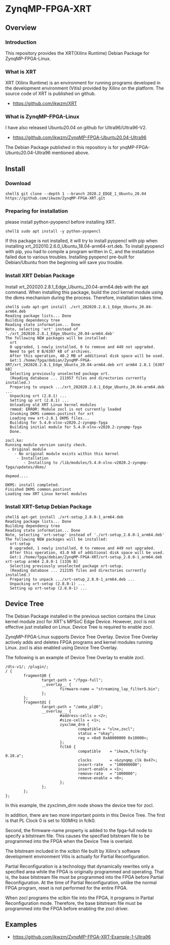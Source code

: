 ZynqMP-FPGA-XRT
=====================================================================

Overview
---------------------------------------------------------------------

### Introduction

This repository provides the XRT(Xilinx Runtime) Debian Package for ZynqMP-FPGA-Linux.

### What is XRT

XRT (Xilinx Runtime) is an environment for running programs developed in the development environment (Vitis) provided by Xilinx on the platform.
The source code of XRT is published on github.

  * https://github.com/ikwzm/XRT

### What is ZynqMP-FPGA-Linux

I have also released Ubuntu20.04 on github for Ultra96/Ultra96-V2.

  * https://github.com/ikwzm/ZynqMP-FPGA-Ubuntu20.04-Ultra96

The Debian Package published in this repository is for ynqMP-FPGA-Ubuntu20.04-Ultra96 mentioned above.


Install
---------------------------------------------------------------------

### Download

```console
shell$ git clone --depth 1 --branch 2020.2_EDGE_1_Ubuntu_20.04 https://github.com/ikwzm/ZynqMP-FPGA-XRT.git
```

### Preparing for installation

please install python-pyopencl before installing XRT.

```console
shell$ sudo apt install -y python-pyopencl
```

If this package is not installed, it will try to install pyopencl with pip when installing xrt_202010.2.6.0_Ubuntu_18.04-arm64-xrt.deb.
To install pyopencl with pip, you had to compile a program written in C, and the installation failed due to various troubles.
Installing pyopencl pre-built for Debian/Ubuntu from the beginning will save you trouble.

### Install XRT Debian Package

Install xrt_202020.2.8.1_Edge_Ubuntu_20.04-arm64.deb with the apt command.
When installing this package, build the zocl kernel module using the dkms mechanism during the process. Therefore, installation takes time.


```console
shell$ sudo apt-get install ./xrt_202020.2.8.1_Edge_Ubuntu_20.04-arm64.deb
Reading package lists... Done
Building dependency tree
Reading state information... Done
Note, selecting 'xrt' instead of './xrt_202020.2.8.1_Edge_Ubuntu_20.04-arm64.deb'
The following NEW packages will be installed:
  xrt
  0 upgraded, 1 newly installed, 0 to remove and 449 not upgraded.
  Need to get 0 B/6307 kB of archives.
  After this operation, 40.2 MB of additional disk space will be used.
  Get:1 /home/fpga/debian/ZynqMP-FPGA-XRT/xrt_202020.2.8.1_Edge_Ubuntu_20.04-arm64.deb xrt arm64 2.8.1 [6307 kB]
  Selecting previously unselected package xrt.
  (Reading database ... 211957 files and directories currently installed.)
  Preparing to unpack .../xrt_202020.2.8.1_Edge_Ubuntu_20.04-arm64.deb ...
  Unpacking xrt (2.8.1) ...
  Setting up xrt (2.8.1) ...
  Unloading old XRT Linux kernel modules
  rmmod: ERROR: Module zocl is not currently loaded
  Invoking DKMS common.postinst for xrt
  Loading new xrt-2.8.1 DKMS files...
  Building for 5.4.0-xlnx-v2020.2-zynqmp-fpga
  Building initial module for 5.4.0-xlnx-v2020.2-zynqmp-fpga
  Done.

zocl.ko:
Running module version sanity check.
 - Original module
    - No original module exists within this kernel
     - Installation
        - Installing to /lib/modules/5.4.0-xlnx-v2020.2-zynqmp-fpga/updates/dkms/

depmod....

DKMS: install completed.
Finished DKMS common.postinst
Loading new XRT Linux kernel modules
```

### Install XRT-Setup Debian Package

```console
shell$ apt-get install ./xrt-setup_2.8.0-1_arm64.deb
Reading package lists... Done
Building dependency tree
Reading state information... Done
Note, selecting 'xrt-setup' instead of './xrt-setup_2.8.0-1_arm64.deb'
The following NEW packages will be installed:
  xrt-setup
  0 upgraded, 1 newly installed, 0 to remove and 449 not upgraded.
  After this operation, 43.0 kB of additional disk space will be used.
  Get:1 /home/fpga/debian/ZynqMP-FPGA-XRT/xrt-setup_2.8.0-1_arm64.deb xrt-setup arm64 2.8.0-1 [1336 B]
  Selecting previously unselected package xrt-setup.
  (Reading database ... 212195 files and directories currently installed.)
  Preparing to unpack .../xrt-setup_2.8.0-1_arm64.deb ...
  Unpacking xrt-setup (2.8.0-1) ...
  Setting up xrt-setup (2.8.0-1) ...
```

Device Tree
---------------------------------------------------------------------

The Debian Package installed in the previous section contains the Linux kernel module zocl for XRT's MPSoC Edge Device. However, zocl is not effective just installed on Linux. Device Tree is required to enable zocl.

ZynqMP-FPGA-Linux supports Device Tree Overlay. Device Tree Overlay actively adds and deletes FPGA programs and kernel modules running Linux. zocl is also enabled using Device Tree Overlay.

The following is an example of Device Tree Overlay to enable zocl.

```devicetree:zocl.dts
/dts-v1/; /plugin/;
/ {
        fragment@0 {
                target-path = "/fpga-full";
                __overlay__ {
                        firmware-name = "streaming_lap_filter5.bin";
                };
        };
        fragment@1 {
                target-path = "/amba_pl@0";
                __overlay__ {
                        #address-cells = <2>;
                        #size-cells = <1>;
                        zyxclmm_drm {
                                compatible = "xlnx,zocl";
                                status = "okay";
                                reg = <0x0 0xA0000000 0x10000>;
                        };
                        fclk0 {
                                compatible    = "ikwzm,fclkcfg-0.10.a";
                                clocks        = <&zynqmp_clk 0x47>;
                                insert-rate   = "100000000";
                                insert-enable = <1>;
                                remove-rate   = "1000000";
                                remove-enable = <0>;
                        };
                };
        };
};

```

In this example, the zyxclmm_drm node shows the device tree for zocl.

In addition, there are two more important points in this Device Tree.
The first is that PL Clock 0 is set to 100MHz in fclk0.

Second, the firmware-name property is added to the fpga-full node to specify a bitstream file.
This causes the specified bitstream file to be programmed into the FPGA when the Device Tree is overlaid.

The bitstream included in the xclbin file built by Xilinx's software development environment Vitis is actually for Partial Reconfiguration.

Partial Reconfiguration is a technology that dynamically rewrites only a specified area while the FPGA is originally programmed and operating.
That is, the base bitstream file must be programmed into the FPGA before Partial Reconfiguration.
At the time of Partial Reconfiguration, unlike the normal FPGA program, reset is not performed for the entire FPGA.

When zocl programs the xclbin file into the FPGA, it programs in Partial Reconfiguration mode.
Therefore, the base bitstream file must be programmed into the FPGA before enabling the zocl driver.

Examples
---------------------------------------------------------------------

 * https://github.com/ikwzm/ZynqMP-FPGA-XRT-Example-1-Ultra96

